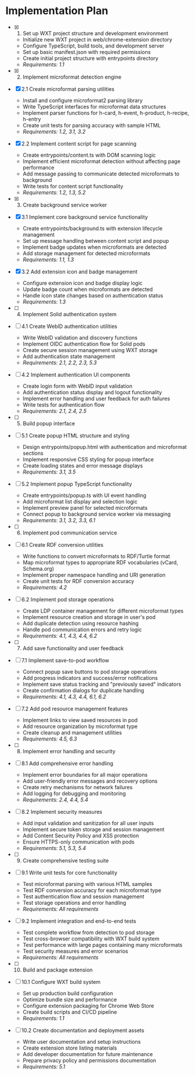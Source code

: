 # Implementation Plan

- [x] 1. Set up WXT project structure and development environment
  - Initialize new WXT project in web/chrome-extension directory
  - Configure TypeScript, build tools, and development server
  - Set up basic manifest.json with required permissions
  - Create initial project structure with entrypoints directory
  - _Requirements: 1.1_

- [x] 2. Implement microformat detection engine
- [x] 2.1 Create microformat parsing utilities
  - Install and configure microformat2 parsing library
  - Write TypeScript interfaces for microformat data structures
  - Implement parser functions for h-card, h-event, h-product, h-recipe, h-entry
  - Create unit tests for parsing accuracy with sample HTML
  - _Requirements: 1.2, 3.1, 3.2_

- [x] 2.2 Implement content script for page scanning
  - Create entrypoints/content.ts with DOM scanning logic
  - Implement efficient microformat detection without affecting page performance
  - Add message passing to communicate detected microformats to background
  - Write tests for content script functionality
  - _Requirements: 1.2, 1.3, 5.2_

- [x] 3. Create background service worker
- [x] 3.1 Implement core background service functionality
  - Create entrypoints/background.ts with extension lifecycle management
  - Set up message handling between content script and popup
  - Implement badge updates when microformats are detected
  - Add storage management for detected microformats
  - _Requirements: 1.1, 1.3_

- [x] 3.2 Add extension icon and badge management
  - Configure extension icon and badge display logic
  - Update badge count when microformats are detected
  - Handle icon state changes based on authentication status
  - _Requirements: 1.3_

- [ ] 4. Implement Solid authentication system
- [ ] 4.1 Create WebID authentication utilities
  - Write WebID validation and discovery functions
  - Implement OIDC authentication flow for Solid pods
  - Create secure session management using WXT storage
  - Add authentication state management
  - _Requirements: 2.1, 2.2, 2.3, 5.3_

- [ ] 4.2 Implement authentication UI components
  - Create login form with WebID input validation
  - Add authentication status display and logout functionality
  - Implement error handling and user feedback for auth failures
  - Write tests for authentication flow
  - _Requirements: 2.1, 2.4, 2.5_

- [ ] 5. Build popup interface
- [ ] 5.1 Create popup HTML structure and styling
  - Design entrypoints/popup.html with authentication and microformat sections
  - Implement responsive CSS styling for popup interface
  - Create loading states and error message displays
  - _Requirements: 3.1, 3.5_

- [ ] 5.2 Implement popup TypeScript functionality
  - Create entrypoints/popup.ts with UI event handling
  - Add microformat list display and selection logic
  - Implement preview panel for selected microformats
  - Connect popup to background service worker via messaging
  - _Requirements: 3.1, 3.2, 3.3, 6.1_

- [ ] 6. Implement pod communication service
- [ ] 6.1 Create RDF conversion utilities
  - Write functions to convert microformats to RDF/Turtle format
  - Map microformat types to appropriate RDF vocabularies (vCard, Schema.org)
  - Implement proper namespace handling and URI generation
  - Create unit tests for RDF conversion accuracy
  - _Requirements: 4.2_

- [ ] 6.2 Implement pod storage operations
  - Create LDP container management for different microformat types
  - Implement resource creation and storage in user's pod
  - Add duplicate detection using resource hashing
  - Handle pod communication errors and retry logic
  - _Requirements: 4.1, 4.3, 4.4, 6.2_

- [ ] 7. Add save functionality and user feedback
- [ ] 7.1 Implement save-to-pod workflow
  - Connect popup save buttons to pod storage operations
  - Add progress indicators and success/error notifications
  - Implement save status tracking and "previously saved" indicators
  - Create confirmation dialogs for duplicate handling
  - _Requirements: 4.1, 4.3, 4.4, 6.1, 6.2_

- [ ] 7.2 Add pod resource management features
  - Implement links to view saved resources in pod
  - Add resource organization by microformat type
  - Create cleanup and management utilities
  - _Requirements: 4.5, 6.3_

- [ ] 8. Implement error handling and security
- [ ] 8.1 Add comprehensive error handling
  - Implement error boundaries for all major operations
  - Add user-friendly error messages and recovery options
  - Create retry mechanisms for network failures
  - Add logging for debugging and monitoring
  - _Requirements: 2.4, 4.4, 5.4_

- [ ] 8.2 Implement security measures
  - Add input validation and sanitization for all user inputs
  - Implement secure token storage and session management
  - Add Content Security Policy and XSS protection
  - Ensure HTTPS-only communication with pods
  - _Requirements: 5.1, 5.3, 5.4_

- [ ] 9. Create comprehensive testing suite
- [ ] 9.1 Write unit tests for core functionality
  - Test microformat parsing with various HTML samples
  - Test RDF conversion accuracy for each microformat type
  - Test authentication flow and session management
  - Test storage operations and error handling
  - _Requirements: All requirements_

- [ ] 9.2 Implement integration and end-to-end tests
  - Test complete workflow from detection to pod storage
  - Test cross-browser compatibility with WXT build system
  - Test performance with large pages containing many microformats
  - Test security measures and error scenarios
  - _Requirements: All requirements_

- [ ] 10. Build and package extension
- [ ] 10.1 Configure WXT build system
  - Set up production build configuration
  - Optimize bundle size and performance
  - Configure extension packaging for Chrome Web Store
  - Create build scripts and CI/CD pipeline
  - _Requirements: 1.1_

- [ ] 10.2 Create documentation and deployment assets
  - Write user documentation and setup instructions
  - Create extension store listing materials
  - Add developer documentation for future maintenance
  - Prepare privacy policy and permissions documentation
  - _Requirements: 5.1_
